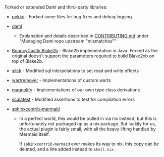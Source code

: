 Forked or extended Daml and third-party libraries:

- [pekko](https://github.com/apache/incubator-pekko) - Forked some files for bug fixes and debug logging.

- [daml](https://github.com/digital-asset/daml)
  - Explanation and details described in [CONTRIBUTING.md](../CONTRIBUTING.md) under "Managing Daml repo upstream "mismatches""

- [BouncyCastle Blake2b](http://git.bouncycastle.org/repositories/bc-java) - Blake2b implementation in Java. Forked as the original doesn't support the parameters required to build Blake2xb on top of Blake2b.

- [slick](https://github.com/slick/slick) - Modified sql interpolations to set read and write effects

- [wartremover](http://www.wartremover.org/) - Implementations of custom warts

- [magnolify](https://github.com/spotify/magnolify) - Implementations of our own type class derivations

- [scalatest](https://www.scalatest.org/) - Modified assertions to test for compilation errors

- [sphinxcontrib-mermaid](https://github.com/mgaitan/sphinxcontrib-mermaid)
  - In a perfect world, this would be pulled in via nix instead, but this is unfortunately not packaged up as a nix package. But luckily for us, the actual plugin is fairly small, with all the heavy lifting handled by Mermaid itself.

    If `sphinxcontrib-mermaid` ever makes its way to nix, this copy can be deleted, and a line added instead to `shell.nix`.
